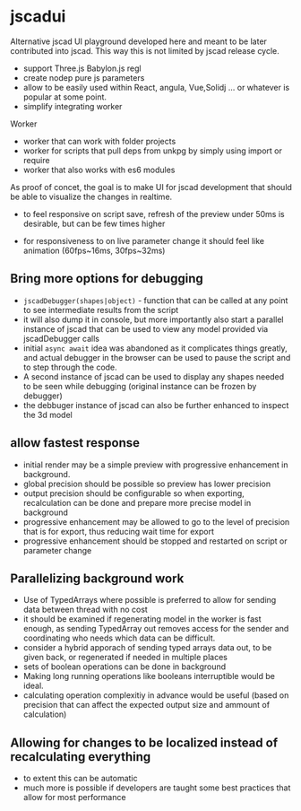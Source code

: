 # jscadui

Alternative jscad UI playground developed here and meant to be later contributed into jscad. This way this is not limited by jscad release cycle.

 - support Three.js Babylon.js regl
 - create nodep pure js parameters
 - allow to be easily used within React, angula, Vue,Solidj ... or whatever is popular at some point.
 - simplify integrating worker 

Worker
- worker that can work with folder projects 
 - worker for scripts that pull deps from unkpg by simply using import or require
 - worker that also works with es6 modules



As proof of concet, the goal is to make UI for jscad development that should be able to visualize the changes in realtime.

- to feel responsive on script save, refresh of the preview under 50ms is desirable, but can be few times higher

- for responsiveness to on live parameter change it should feel like animation (60fps\~16ms, 30fps\~32ms)

## Bring more options for debugging
 - `jscadDebugger(shapes|object)` - function that can be called at any point to see intermediate results from the script 
 - it will also dump it in console, but more importantly also start a parallel instance of jscad that can be used to view
   any model provided via jscadDebugger calls
 - initial `async await` idea was abandoned as it complicates things greatly, and actual debugger in the browser can be used
   to pause the script and to step through the code. 
 - A second instance of jscad can be used to display any shapes needed to be seen while debugging (original instance can be frozen by debugger)
 - the debbuger instance of jscad can also be further enhanced to inspect the 3d model

## allow fastest response 

- initial render may be a simple preview with progressive enhancement in background. 
- global precision should be possible so preview has lower precision
- output precision should be configurable so when exporting, recalculation can be done and prepare more precise model in background
- progressive enhancement may be allowed to go to the level of precision that is for export, thus reducing wait time for export
- progressive enhancement should be stopped and restarted on script or parameter change


##  Parallelizing background work 

- Use of TypedArrays where possible is preferred to allow for sending data between thread with no cost
- it should be examined if regenerating model in the worker is fast enough, as sending TypedArray out removes access for the sender and coordinating who needs which data can be difficult.
- consider a hybrid apporach of sending typed arrays data out, to be given back, or regenerated if needed in multiple places
- sets of boolean operations can be done in background
- Making long running operations like booleans interruptible would be ideal.
- calculating operation complexitiy in advance would be useful (based on precision that can affect the expected output size and ammount of calculation)


##  Allowing for changes to be localized instead of recalculating everything

- to extent this can be automatic
- much more is possible if developers are taught some best practices that allow for most performance



